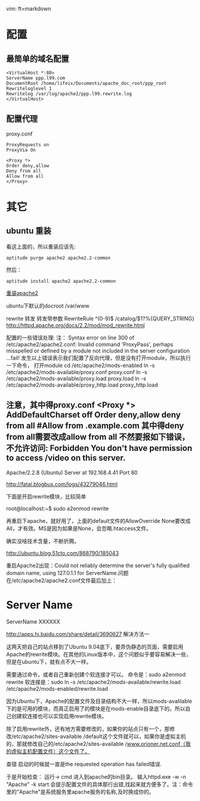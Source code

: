   vim: ft=markdown
# 配置

## 最简单的域名配置

    <VirtualHost *:80>
    ServerName ppp.l99.com
    DocumentRoot /home/lifeix/Documents/apache_doc_root/ppp_root
    Rewriteloglevel 1
    Rewritelog /var/log/apache2/ppp.l99.rewrite.log
    </VirtualHost>

## 配置代理
proxy.conf

    ProxyRequests on
    ProxyVia On

    <Proxy *>
    Order deny,allow
    Deny from all
    Allow from all
    </Proxy>

# 其它

## ubuntu 重装
看这上面的，所以重装应该先:

    aptitude purge apache2 apache2.2-common

然后：

    aptitude install apache2 apache2.2-common

[重装apache2](http://www.vpsa.net/?post=40)


ubuntu下默认的docroot  /var/www

rewrite  转发
转发带参数
RewriteRule ^(0-9)$     /catalog/$1?%{QUERY_STRING}
http://httpd.apache.org/docs/2.2/mod/mod_rewrite.html



配置的一些错误处理:
注：
Syntax error on line 300 of /etc/apache2/apache2.conf:
Invalid command 'ProxyPass', perhaps misspelled or defined by a module not included in the server configuration
   ...fail!
发生以上错误表示我们配置了反向代理，但是没有打开module，所以执行一下命令，
打开module
cd /etc/apache2/mods-enabled
ln -s /etc/apache2/mods-available/proxy.conf proxy.conf
ln -s /etc/apache2/mods-available/proxy.load proxy.load
ln -s /etc/apache2/mods-available/proxy_http.load proxy_http.load

注意，其中得proxy.conf
<Proxy *>
      AddDefaultCharset off
      Order deny,allow
      deny from all
      #Allow from .example.com
</Proxy>
其中得deny from all需要改成allow from all
不然要报如下错误，不允许访问:
Forbidden
You don't have permission to access /video on this server.
--------------------------------------------------------------------------------
Apache/2.2.8 (Ubuntu) Server at 192.168.4.41 Port 80



http://fatal.blogbus.com/logs/43279046.html

下面是开启rewrite模块，比较简单

root@localhost:~$ sudo a2enmod rewrite

再重启下apache，就好用了，上面的default文件的AllowOverride None要改成All，才有效。MS是因为如果是None，会忽略.htaccess文件。

确实没啥技术含量，不断折腾。



http://ubuntu.blog.51cto.com/868790/185043

重启Apache2出现：Could not reliably determine the server's fully qualified domain name, using 127.0.1.1 for ServerName.问题
在/etc/apache2/apache2.conf文件最后加上：
# Server Name
ServerName XXXXXX


http://apps.hi.baidu.com/share/detail/3690627
解决方法一

这两天把自己的站点移到了Ubuntu 9.04底下，要弄伪静态的页面，需要启用Apache的rewrite模块。在其他的Linux版本中，这个问题似乎要容易解决一些，但是在ubuntu下，就有点不大一样。

需要通过命令，或者自己重新创建个软连接才可以。
命令是：sudo a2enmod rewrite
软连接是：sudo ln -s /etc/apache2/mods-available/rewrite.load /etc/apache2/mods-enabled/rewrite.load

因为Ubuntu下，Apache的配置文件及目录结构不大一样，所以mods-avalilable下的是可用的模块，而真正启用了的模块是在mods-enable目录底下的。所以自己创建软连接也可以实现启用rewrite模块。

除了启用rewrite外，还有地方需要修改的，如果你的站点只有一个，那修改/etc/apache2/sites-available /default这个文件就可以，如果你是虚拟主机的，那就修改自己的/etc/apache2/sites-available /www.orioner.net.conf（我的虚拟主机配置文件）这个文件了。


查错
启动的时候就一直是the requested operation has failed错误.

于是开始检查：
运行-> cmd 进入到apache的bin目录。
输入httpd.exe -w -n "Apache" -k start
会提示配置文件的具体那行出错,找起来就方便多了。注：命令里的"Apache"是系统服务里apache服务的名称,及时换成你的。
